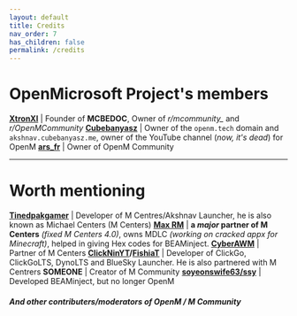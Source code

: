 ```yaml
---
layout: default
title: Credits
nav_order: 7
has_children: false
permalink: /credits
---
```


# OpenMicrosoft Project's members

[**XtronXI**](https://github.com/XtronXI/) | Founder of **MCBEDOC**, Owner of *r/mcommunity_* and *r/OpenMCommunity*
[**Cubebanyasz**](https://github.com/misike12/) | Owner of the `openm.tech` domain and `akshnav.cubebanyasz.me`, owner of the YouTube channel (*now, it's dead*) for OpenM 
[**ars_fr**](https://github.com/arsfr/) | Owner of OpenM Community

---

# Worth mentioning

[**Tinedpakgamer**](https://github.com/tinedpakgamer/) | Developer of M Centres/Akshnav Launcher, he is also known as Michael Centers (M Centers)
[**Max RM**](https://github.com/Max-RM) | **a *major* partner of M Centers** *(fixed M Centers 4.0)*, owns MDLC *(working on cracked appx for Minecraft)*, helped in giving Hex codes for BEAMinject.
[**CyberAWM**](https://github.com/QwertyTheCoder) | Partner of M Centers
**[ClickNinYT](https://github.com/ClickNin/)/[FishiaT](https://github.com/FishiaT)** | Developer of ClickGo, ClickGoLTS, DynoLTS and BlueSky Launcher. He is also partnered with M Centrers
**SOMEONE** | Creator of M Community
**[soyeonswife63/ssy](https://github.com/soyeonswife63)** | Developed BEAMinject, but no longer OpenM

#### *And other contributers/moderators of OpenM / M Community*
